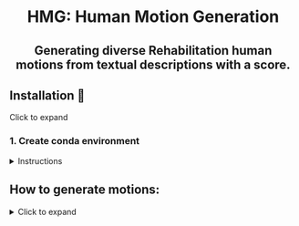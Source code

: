 

<div align="center">

# HMG: Human Motion Generation
## Generating diverse Rehabilitation human motions from textual descriptions with a score.

</div>

## Installation :construction_worker:

<summary>Click to expand</summary>

### 1. Create conda environment

<details><summary>Instructions</summary>

```
conda create python=3.10 --name py310
conda activate py310
```
Install the following packages:
```bash

pip install torchvisison = 0.17
pip install numpy
pip install imageio
pip install pandas
pip install seaborn
pip install matplotlib
```
The code was tested on Python 3.10.13 and PyTorch 2.2

</details>


## How to generate motions:


<details><summary>Click to expand</summary>

The command to launch a training experiment and generating samples is the folowing:
```bash
python3 train_vae.py --generative-model CVAE --dataset Kimore --output-directory results/ --runs 5 --weight-rec 0.9 --weight-kl 1e-3 --epochs 2000 --device cuda

```
#### Model
- `` generative-model=CVAE``: select which generative model to use to generate samples.
#### runs
- `` runs = int``: number of times to train the model.

#### Device
- ``Device=cuda``: training with CUDA, on an automatically selected GPU (default)
- ``Device=mps``: training with MPS, training on GPU for MacOS devices with Metal programming framework.
- ``Device=cpu``: training on the CPU (not recommended)

</details>



